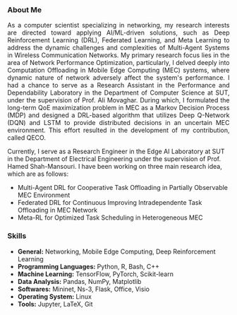 
### About Me
<p align='justify'>
As a computer scientist specializing in networking, my research interests are directed toward applying AI/ML-driven solutions, such as Deep Reinforcement Learning (DRL), Federated Learning, and Meta Learning to address the dynamic challenges and complexities of Multi-Agent Systems in Wireless Communication Networks. My primary research focus lies in the area of Network Performance Optimization, particularly, I delved deeply into Computation Offloading in Mobile Edge Computing (MEC) systems, where dynamic nature of network adversely affect the system's performance. I had a chance to serve as a Research Assistant in the Performance and Dependability Laboratory in the Department of Computer Science at SUT, under the supervision of Prof. Ali Movaghar. During which, I formulated the long-term QoE maximization problem in MEC as a Markov Decision Process (MDP) and designed a DRL-based algorithm that utilizes Deep Q-Network (DQN) and LSTM to provide distributed decisions in an uncertain MEC environment. This effort resulted in the development of my contribution, called QECO.  

Currently, I serve as a Research Engineer in the Edge AI Laboratory at SUT in the Department of Electrical Engineering under the supervision of Prof. Hamed Shah-Mansouri. I have been working on three main research idea, which are as follows:
</p>

- Multi-Agent DRL for Cooperative Task Offloading in Partially Observable MEC Environment
- Federated DRL for Continuous Improving Intradependente Task Offloading in MEC Network
- Meta-RL for Optimized Task Scheduling in Heterogeneous MEC



### Skills
- **General:** Networking, Mobile Edge Computing, Deep Reinforcement Learning
- **Programming Languages:** Python, R, Bash, C++
- **Machine Learning:** TensorFlow, PyTorch, Scikit-learn
- **Data Analysis:** Pandas, NumPy, Matplotlib
- **Softwares:** Mininet, Ns-3, Flask, Office, Visio
- **Operating System:** Linux
- **Tools:** Jupyter, LaTeX, Git
